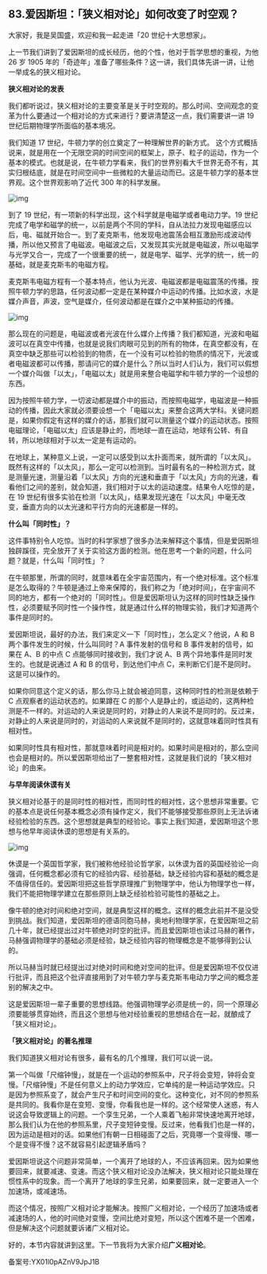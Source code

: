 ## 83.爱因斯坦：「狭义相对论」如何改变了时空观？
大家好，我是吴国盛，欢迎和我一起走进「20 世纪十大思想家」。


上一节我们讲到了爱因斯坦的成长经历，他的个性，他对于哲学思想的重视，为他 26 岁 1905 年的「奇迹年」准备了哪些条件？这一讲，我们具体先讲一讲，让他一举成名的狭义相对论。


**狭义相对论的发表**


我们都听说过，狭义相对论的主要变革是关于时空观的。那么时间、空间观念的变革为什么要通过一个相对论的方式来进行？要讲清楚这一点，我们需要讲一讲 19 世纪后期物理学所面临的基本境况。


我们知道 17 世纪，牛顿力学的创立奠定了一种理解世界的新方式。 这个方式概括说来，就是用在一个无限空洞的时间空间的框架上，原子、粒子的运动，作为一个基本的模式。也就是说，在牛顿力学看来，我们的世界别看大千世界无奇不有，其实归根结底，就是在时间空间中一些微粒的大量运动而已。这是牛顿力学的基本世界观。这个世界观影响了近代 300 年的科学发展。


![img](https://pic4.zhimg.com/v2-a120236727e09d8176737ddf97fd3a10.webp)

到了 19 世纪，有一项新的科学出现，这个科学就是电磁学或者电动力学。19 世纪完成了电学和磁学的统一，以前是两个不同的学科，自从法拉力发现电磁感应以后，电、磁就开始合一。到了麦克斯韦，他发现电池震荡会相互激励形成波动传播，所以他又预言了电磁波。电磁波之后，又发现其实光就是电磁波，所以电磁学与光学又合一，完成了一个很重要的统一，就是电学、磁学、光学的统一，统一的基础，就是麦克斯韦的电磁方程。


麦克斯韦电磁方程有一个基本特点，他认为光波、电磁波都是电磁震荡的传播。按照牛顿力学的思路，任何波动都一定是在某种媒介中运动的传播。比如水波，水是媒介声音，声波，空气是媒介，任何波动都是在媒介之中某种振动的传播。


![img](https://pic1.zhimg.com/v2-13e4b3e61b9b72311f69d3284ed00974.webp)

那么现在的问题是，电磁波或者光波在什么媒介上传播？我们都知道，光波和电磁波可以在真空中传播，也就是说我们肉眼可见到的所有的物体，在真空都没有，在真空中缺乏那些可以检验到的物质，在一个没有可以检验的物质的情况下，光波或者电磁波都可以传播，那请问它的媒介是什么？所以当时人们认为，我们可以假想一个媒介叫做「以太」，「电磁以太」就是用来整合电磁学和牛顿力学的一个设想的东西。 


因为按照牛顿力学，一切波动都是媒介中的振动，而按照电磁学，电磁波是一种振动的传播，因此大家就必须要设想一个「电磁以太」来整合这两大学科。关键问题是，如果你假定有这样的媒介的话，那我们就可以测量这个媒介的运动状态。按照电磁理论，「电磁以太」应该是静止的，而地球一直在运动，地球有公转、有自转，所以地球相对于以太一定是有运动的。


在地球上，某种意义上说，一定可以感受到以太扑面而来，就所谓的「以太风」。既然有这样的「以太风」，那么一定可以检测到。当时最有名的一种检测方式，就是测量光速，测量沿着「以太风」方向的光速和垂直于「以太风」方向的光速，看看他们之间的差别，就会知道，我们相对于以太的运动速度。结果令人吃惊的是，在 19 世纪有很多实验在检测「以太风」，结果发现光速在「以太风」中毫无改变，垂直方向的以太光速和平行方向的光速都是一样的。


**什么叫「同时性」？**


这件事特别令人吃惊。当时的科学家想了很多办法来解释这个事情，但是爱因斯坦独辟蹊径，完全放开了关于实验这方面的检测。他在思考一个新的问题，什么问题？就是，什么叫「同时性」？


在牛顿那里，所谓的同时，就意味着在全宇宙范围内，有一个绝对标准。这个标准是怎么取得的？牛顿是通过上帝来保障的，我们称之为「绝对时间」，在宇宙间不同的地方，都有一个绝对的「同时性」。但是爱因斯坦认为这样的同时性缺乏操作性，必须要赋予同时性一个操作性，就是通过什么样的物理实验，我们才知道两个事件是同时的。


爱因斯坦说，最好的办法，我们来定义一下「同时性」，怎么定义？他说，A 和 B 两个事件发生的时候，什么叫同时？A 事件发射的信号和 B 事件发射的信号，如果在 A、B 的中点 C 点能够同时接收到，我们才说 A、B 两个异地事件是同时发生的。也就是说通过 A 和 B 的信号，到达他们中点 C，来判断它们是不是同时。这是可以操作的。


如果你同意这个定义的话，那么你马上就会被迫同意，这种同时性的检测是依赖于 C 点观察者的运动状态的。如果蹲在 C 的那个人是静止的，或运动的，这两种检测是不一样的。对运动的人来说是同时的，对静止的人来说不是同时的。反过来，对静止的人来说是同时的，对运动的人来说就不是同时的，这就意味着同时性具有相对性。 


如果同时性具有相对性，那就意味着时间是相对的。如果时间是相对的，那么空间也会是相对的。所以爱因斯坦给出了一整套相对性，这就是我们说的「狭义相对论」的由来。


**与早年阅读休谟有关**


狭义相对论基于的是同时性的相对性，而同时性的相对性，这个思想非常重要。它的基本点是说任何基本概念必须有操作定义，我们不能够接受那些原则上无法诉诸经验检验的东西。这个思想就是典型的经验论。事实上我们知道，爱因斯坦这个思想与他早年阅读休谟的思想是有关系的。


![img](https://pic4.zhimg.com/v2-b9b942dff5c410aab035f37bd56f2ac0.webp)

休谟是一个英国哲学家，我们被称他经验论哲学家，以休谟为首的英国经验论一向强调，任何概念都必须有它的经验内容、经验基础，缺乏经验内容和基础的概念是不值得信任的。爱因斯坦把这些哲学原理推广到物理学中，他认为物理学也一样，我们不能把物理学建立在那些原则上缺乏经验检验可能性的基础之上。


像牛顿的绝对时间和绝对空间，就是典型这样的概念。这样的概念此前并不是没受到挑战。我们知道，爱因斯坦的德语同胞马赫，奥地利物理学家，在爱因斯坦之前几十年，就已经提出过对牛顿绝对时空的批评。而且爱因斯坦也读过马赫的著作，马赫强调物理学的基础必须是经验，缺乏经验内容的物理概念是不能够得到公认的。


所以马赫当时就已经提出过对绝对时间和绝对空间的批评。但是爱因斯坦不仅仅进行批评，而且把这个批评直接用到了对牛顿力学与麦克斯韦电动力学之间的概念差别的解决之中。


这是爱因斯坦一辈子重要的思想线路。他强调物理学必须是统一的，同一个原理必须要能够贯穿始终，而且这个思想与他对经验重视的思想结合在一起，就酿成了「狭义相对论」。 


**「狭义相对论」的著名推理**


我们知道狭义相对论有很多，最有名的几个推理，我们可以说一说。


第一个叫做「尺缩钟慢」，就是在一个运动的参照系中，尺子将会变短，钟将会变慢。「尺缩钟慢」不是任何意义上的动力学效应，它单纯的是一种运动学效应。只是因为参照系变了，就会产生尺子和时间空间的变化。这种变化，对不同的参照系是共同的。我看你是在变短、变慢，你看我也是一样的。这个经常使人迷惑，有人说这会导致逻辑上的问题。一个孪生兄弟，一个人乘着飞船非常快速地离开地球，那么我们认为在他的参照系里，尺子变短钟变慢。反过来，他看我们也是一样的，因为运动是相对的话。如果他们有朝一日相碰面了之后，究竟哪一个变得慢、哪一个是变得不慢？这不就容易引起逻辑矛盾吗？


爱因斯坦说这个问题非常简单，一个离开了地球的人，不应该再回来。因为如果他要回来，就要减速、变速。而这个狭义相对论没办法解决，狭义相对论只能处理在惯性系中的现象。而一个离开了地球的孪生兄弟，如果要回来，就一定要进入一个加速场，或减速场。 


而这个情况，按照广义相对论才能解决。按照广义相对论，一个经历了加速场或者减速场的人，他的时间绝对变慢，空间比绝对变短，所以这个困难不是一个困难，但是解决这个问题就要诉诸广义相对论。


好的，本节内容就讲到这里。下一节我将为大家介绍**广义相对论**。


备案号:YX01l0pAZnV9JpJ1B

